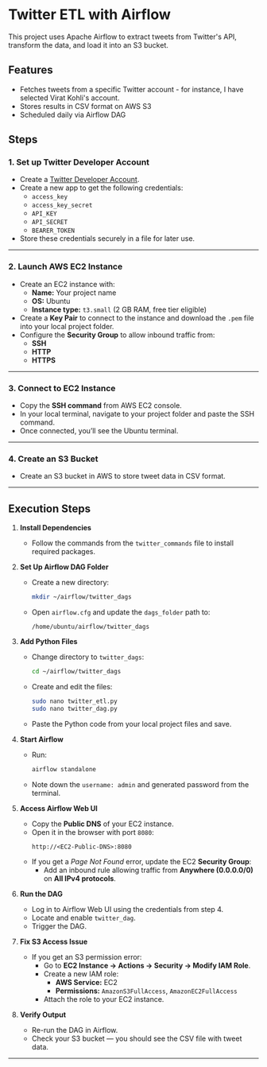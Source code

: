 # Twitter ETL with Airflow

This project uses Apache Airflow to extract tweets from Twitter's API, transform the data, and load it into an S3 bucket.

## Features
- Fetches tweets from a specific Twitter account - for instance, I have selected Virat Kohli's account.
- Stores results in CSV format on AWS S3
- Scheduled daily via Airflow DAG

## Steps

### 1. **Set up Twitter Developer Account**
- Create a [Twitter Developer Account](https://developer.x.com/).
- Create a new app to get the following credentials:
  - `access_key`
  - `access_key_secret`
  - `API_KEY`
  - `API_SECRET`
  - `BEARER_TOKEN`
- Store these credentials securely in a file for later use.

---

### 2. **Launch AWS EC2 Instance**
- Create an EC2 instance with:
  - **Name:** Your project name
  - **OS:** Ubuntu
  - **Instance type:** `t3.small` (2 GB RAM, free tier eligible)
- Create a **Key Pair** to connect to the instance and download the `.pem` file into your local project folder.
- Configure the **Security Group** to allow inbound traffic from:
  - **SSH**
  - **HTTP**
  - **HTTPS**

---

### 3. **Connect to EC2 Instance**
- Copy the **SSH command** from AWS EC2 console.
- In your local terminal, navigate to your project folder and paste the SSH command.
- Once connected, you’ll see the Ubuntu terminal.

---

### 4. **Create an S3 Bucket**
- Create an S3 bucket in AWS to store tweet data in CSV format.

---

## Execution Steps

1. **Install Dependencies**
   - Follow the commands from the `twitter_commands` file to install required packages.

2. **Set Up Airflow DAG Folder**
   - Create a new directory:
     ```bash
     mkdir ~/airflow/twitter_dags
     ```
   - Open `airflow.cfg` and update the `dags_folder` path to:
     ```
     /home/ubuntu/airflow/twitter_dags
     ```

3. **Add Python Files**
   - Change directory to `twitter_dags`:
     ```bash
     cd ~/airflow/twitter_dags
     ```
   - Create and edit the files:
     ```bash
     sudo nano twitter_etl.py
     sudo nano twitter_dag.py
     ```
   - Paste the Python code from your local project files and save.

4. **Start Airflow**
   - Run:
     ```bash
     airflow standalone
     ```
   - Note down the `username: admin` and generated password from the terminal.

5. **Access Airflow Web UI**
   - Copy the **Public DNS** of your EC2 instance.
   - Open it in the browser with port `8080`:
     ```
     http://<EC2-Public-DNS>:8080
     ```
   - If you get a *Page Not Found* error, update the EC2 **Security Group**:
     - Add an inbound rule allowing traffic from **Anywhere (0.0.0.0/0)** on **All IPv4 protocols**.

6. **Run the DAG**
   - Log in to Airflow Web UI using the credentials from step 4.
   - Locate and enable `twitter_dag`.
   - Trigger the DAG.

7. **Fix S3 Access Issue**
   - If you get an S3 permission error:
     - Go to **EC2 Instance → Actions → Security → Modify IAM Role**.
     - Create a new IAM role:
       - **AWS Service:** EC2
       - **Permissions:** `AmazonS3FullAccess`, `AmazonEC2FullAccess`
     - Attach the role to your EC2 instance.

8. **Verify Output**
   - Re-run the DAG in Airflow.
   - Check your S3 bucket — you should see the CSV file with tweet data.

---
